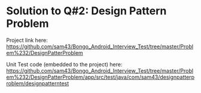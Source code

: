 # Solution to Q#2: Design Pattern Problem
Project link here: https://github.com/sam43/Bongo_Android_Interview_Test/tree/master/Problem%232/DesignPatterProblem

Unit Test code (embedded to the project) here: https://github.com/sam43/Bongo_Android_Interview_Test/tree/master/Problem%232/DesignPatterProblem/app/src/test/java/com/sam43/designpatterproblem/designpatterntest
